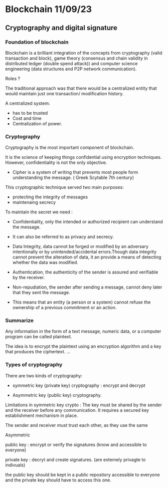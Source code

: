 # Blockchain 11/09/23

## Cryptography and digital signature

### Foundation of blockchain

Blockchain is a brilliant integration of the concepts from cryptography (valid transaction and block), game theory (consensus and chain validity in distributed ledger (double spend attack)) and computer science engineering (data structures and P2P network communication).

Roles ?

The traditional approach was that there would be a centralized entity that would maintain just one transaction/ modification history.

A centralized system:

- has to be trusted
- Cost and time
- Centralization of power.

### Cryptography

Cryptography is the most important component of blockchain.

It is the science of keeping things confidential using encryption techniques. However, confidentiality is not the only objective.

- Cipher is a system of writing that prevents most people form understanding the message. ( Greek Scytable 7th century)

This cryptographic technique served two main purposes:

- protecting the integrity of messages
- maintenaing secrecy

To maintain the secret we need :

- Confidentiality, only the intended or authorized recipient can understand the message.
- It can also be referred to as privacy and secrecy.

- Data Integrity, data cannot be forged or modified by an adversary intentionally or by unintended/accidental errors.Though data integrity cannot prevent the alteration of data, it an provide a means of detecting whether the data was modified.
- Authentication, the authenticity  of the sender is assured and verifiable by the receiver.
- Non-repudiation, the sender after sending a message, cannot deny later that they sent the message.
- This means that an entity (a person or a system) cannot refuse the ownership of a previous commitment or an action.

### Summarize

Any information in the form of a text message, numeric data, or a computer program can be called plaintext.

The idea is to encrypt the plaintext using an encryption algorithm and a key that produces the ciphertext.
 ...

### Types of cryptography

There are two kinds of cryptography:

- symmetric key (private key) cryptography : encrypt and decrypt

- Asymmetric key (public key) cryptography.

Limitations in symmetric key crypto :
The key must be shared by the sender and the receiver before any communication. It requires a secured key establishment mechanism in place.

The sender and receiver must trust each other, as they use the same

Asymmetric

public key : encrypt or verify the signatures  (know and accessible to everyone)

private key : decryt and create signatures. (are extemely privagte to indivuals)

the public key should be kept in a public repository accessible to everyone and the private key should have to access this one.
